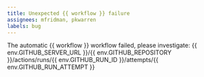 ```yaml
---
title: Unexpected {{ workflow }} failure
assignees: mfridman, pkwarren
labels: bug
---
```


The automatic {{ workflow }} workflow failed, please investigate:
{{ env.GITHUB_SERVER_URL }}/{{ env.GITHUB_REPOSITORY }}/actions/runs/{{ env.GITHUB_RUN_ID }}/attempts/{{ env.GITHUB_RUN_ATTEMPT }}
